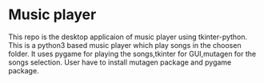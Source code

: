 # Music player
This repo is the desktop applicaion of music player using tkinter-python. This is a python3 based music player which play songs in the choosen folder. It uses pygame for playing the songs,tkinter for GUI,mutagen for the songs selection. User have to install mutagen package and pygame package.
